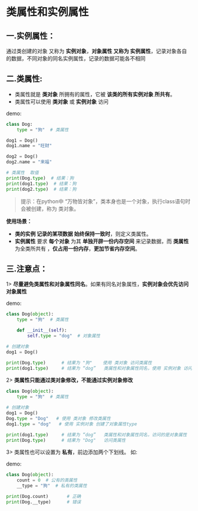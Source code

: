# 类属性和实例属性

## 一.实例属性：

通过类创建的对象 又称为 **实例对象**，**对象属性 又称为 实例属性**，记录对象各自的数据，不同对象的同名实例属性，记录的数据可能各不相同

## 二.类属性:

- 类属性就是 **类对象** 所拥有的属性，它被 **该类的所有实例对象 所共有**。
- 类属性可以使用 **类对象** 或 **实例对象** 访问

demo:

```python
class Dog:
    type = "狗"  # 类属性

dog1 = Dog()
dog1.name = "旺财"

dog2 = Dog()
dog2.name = "来福"

# 类属性  取值
print(Dog.type)  # 结果：狗
print(dog1.type)  # 结果：狗
print(dog2.type)  # 结果：狗
```

> 提示：在python中 “万物皆对象”，类本身也是一个对象，执行class语句时会被创建，称为 类对象。

**使用场景：**

- **类的实例 记录的某项数据 始终保持一致时**，则定义类属性。
- **实例属性** 要求 **每个对象** 为其 **单独开辟一份内存空间** 来记录数据，而 **类属性** 为全类所共有 ，**仅占用一份内存**，**更加节省内存空间**。

## 三.注意点：

1> **尽量避免类属性和对象属性同名**。如果有同名对象属性，**实例对象会优先访问对象属性**

demo:

```python
class Dog(object):
    type = "狗"  # 类属性

    def __init__(self):
        self.type = "dog"  # 对象属性

# 创建对象
dog1 = Dog()

print(Dog.type)      # 结果为 "狗"    使用 类对象 访问类属性
print(dog1.type)     # 结果为 “dog”   类属性和对象属性同名，使用 实例对象 访问的是 对象属性
```

2> **类属性只能通过类对象修改，不能通过实例对象修改**

```python
class Dog(object):
    type = "狗"  # 类属性

# 创建对象
dog1 = Dog()
Dog.type = "Dog"   # 使用 类对象 修改类属性
dog1.type = "dog"   # 使用 实例对象 创建了对象属性type

print(dog1.type)     # 结果为 “dog”   类属性和对象属性同名，访问的是对象属性
print(Dog.type)      # 结果为 "Dog"   访问类属性
```

3> 类属性也可以设置为 **私有**，前边添加两个下划线。 如:

demo:

```python
class Dog(object):
    count = 0  # 公有的类属性
    __type = "狗"  # 私有的类属性

print(Dog.count)       # 正确
print(Dog.__type)      # 错误
```

